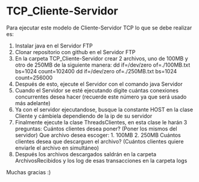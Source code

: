 # TCP_Cliente-Servidor
Para ejecutar este modelo de Cliente-Servidor TCP lo que se debe realizar es:
1. Instalar java en el Servidor FTP
2. Clonar repositorio con github en el Servidor FTP
3. En la carpeta TCP_Cliente-Servidor crear 2 archivos, uno de 100MB y otro de 250MB de la siguiente manera:
dd if=/dev/zero of=./100MB.txt bs=1024 count=102400
dd if=/dev/zero of=./250MB.txt bs=1024 count=256000
4. Después de esto, ejecute el Servidor con el comando
java Servidor
5. Cuando el Servidor se esté ejecutando digite cuántas conexiones concurrentes desea hacer (recuerde este número ya que será usado más adelante)
6. Ya con el servidor ejecutandose, busque la constante HOST en la clase Cliente y cámbiela dependiendo de la ip de su servidor
7. Finalmente ejecute la clase ThreadsClientes, en esta clase le harán 3 preguntas:
Cuántos clientes desea poner? (Poner los mismos del servidor)
Que archivo desea escoger: 1. 100MB 2. 250MB
Cuántos clientes desea que descarguen el archivo? (Cuántos clientes quiere enviarle el archivo en simultáneo)
8. Después los archivos descargados saldrán en la carpeta ArchivosRecibidos y los log de esas transacciones en la carpeta logs

Muchas gracias :)
